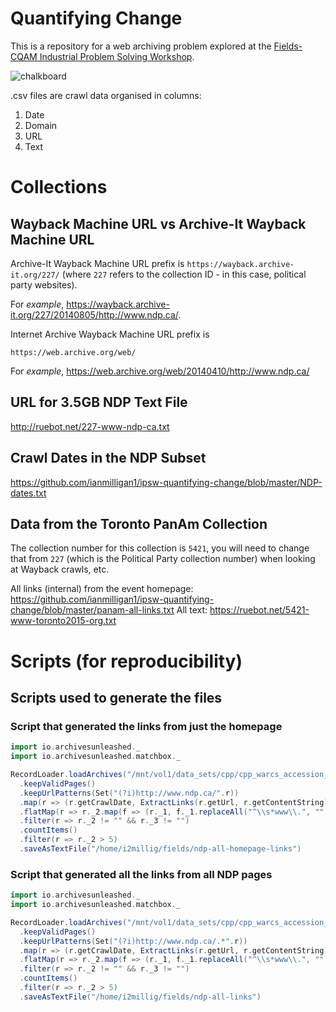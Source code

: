 # Quantifying Change

This is a repository for a web archiving problem explored at the [Fields-CQAM Industrial Problem Solving Workshop](http://www.fields.utoronto.ca/activities/18-19/fields-cqam-ipsw).

![chalkboard](https://user-images.githubusercontent.com/3834704/57253288-5b059b00-701c-11e9-885f-e8f18b36ab36.jpeg)

.csv files are crawl data organised in columns:

1. Date
2. Domain
3. URL 
4. Text

# Collections

## Wayback Machine URL vs Archive-It Wayback Machine URL

Archive-It Wayback Machine URL prefix is `https://wayback.archive-it.org/227/` (where `227` refers to the collection ID - in this case, political party websites).

For *example*, <https://wayback.archive-it.org/227/20140805/http://www.ndp.ca/>.

Internet Archive Wayback Machine URL prefix is 

`https://web.archive.org/web/`

For *example*, <https://web.archive.org/web/20140410/http://www.ndp.ca/>

## URL for 3.5GB NDP Text File

<http://ruebot.net/227-www-ndp-ca.txt>

## Crawl Dates in the NDP Subset

<https://github.com/ianmilligan1/ipsw-quantifying-change/blob/master/NDP-dates.txt>

## Data from the Toronto PanAm Collection 
The collection number for this collection is `5421`, you will need to change that from `227` (which is the Political Party collection number) when looking at Wayback crawls, etc.

All links (internal) from the event homepage: <https://github.com/ianmilligan1/ipsw-quantifying-change/blob/master/panam-all-links.txt>
All text: <https://ruebot.net/5421-www-toronto2015-org.txt>

# Scripts (for reproducibility)

## Scripts used to generate the files

### Script that generated the links from just the homepage

```scala
import io.archivesunleashed._
import io.archivesunleashed.matchbox._

RecordLoader.loadArchives("/mnt/vol1/data_sets/cpp/cpp_warcs_accession_01/partner.archive-it.org/cgi-bin/getarcs.pl/*.gz", sc)
  .keepValidPages()
  .keepUrlPatterns(Set("(?i)http://www.ndp.ca/".r))
  .map(r => (r.getCrawlDate, ExtractLinks(r.getUrl, r.getContentString)))
  .flatMap(r => r._2.map(f => (r._1, f._1.replaceAll("^\\s*www\\.", ""), f._2.replaceAll("^\\s*www\\.", ""))))
  .filter(r => r._2 != "" && r._3 != "")
  .countItems()
  .filter(r => r._2 > 5)
  .saveAsTextFile("/home/i2millig/fields/ndp-all-homepage-links")
```

### Script that generated all the links from all NDP pages

```scala
import io.archivesunleashed._
import io.archivesunleashed.matchbox._

RecordLoader.loadArchives("/mnt/vol1/data_sets/cpp/cpp_warcs_accession_01/partner.archive-it.org/cgi-bin/getarcs.pl/*.gz", sc)
  .keepValidPages()
  .keepUrlPatterns(Set("(?i)http://www.ndp.ca/.*".r))
  .map(r => (r.getCrawlDate, ExtractLinks(r.getUrl, r.getContentString)))
  .flatMap(r => r._2.map(f => (r._1, f._1.replaceAll("^\\s*www\\.", ""), f._2.replaceAll("^\\s*www\\.", ""))))
  .filter(r => r._2 != "" && r._3 != "")
  .countItems()
  .filter(r => r._2 > 5)
  .saveAsTextFile("/home/i2millig/fields/ndp-all-links")
```